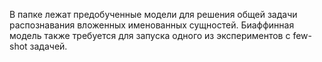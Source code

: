 В папке лежат предобученные модели для решения общей задачи распознавания вложенных именованных сущностей. Биаффинная модель также требуется для запуска одного из экспериментов с few-shot задачей.